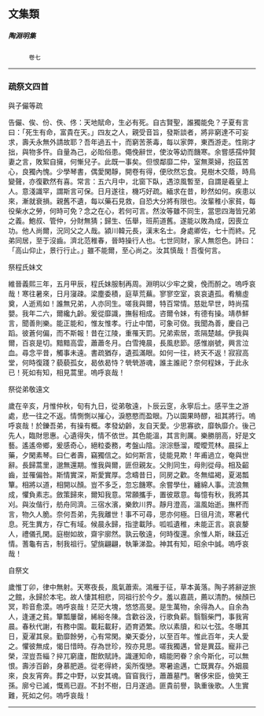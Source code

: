 

## 文集類

##### 陶淵明集
　　　`卷七`

* * *

### 疏祭文四首

與子儼等疏

告儼、俟、份、佚、佟：天地賦命，生必有死。自古賢聖，誰獨能免？子夏有言曰：「死生有命，富貴在天。」四友之人，親受音旨，發斯談者，將非窮達不可妄求，壽夭永無外請故耶？吾年過五十，而窮苦荼毒，每以家弊，東西游走。性剛才拙，與物多忤。自量為己，必貽俗患。僶俛辭世，使汝等幼而饑寒。余嘗感孺仲賢妻之言，敗絮自擁，何慚兒子。此既一事矣。但恨鄰靡二仲，室無萊婦，抱茲苦心，良獨內愧。少學琴書，偶愛閑靜，開卷有得，便欣然忘食。見樹木交蔭，時鳥變聲，亦復歡然有喜。常言：五六月中，北窗下臥，遇涼風暫至，自謂是羲皇上人。意淺識罕，謂斯言可保。日月遂往，機巧好疏。緬求在昔，眇然如何。疾患以來，漸就衰損。親舊不遺，每以藥石見救，自恐大分將有限也。汝輩稚小家貧，每役柴水之勞，何時可免？念之在心，若何可言。然汝等雖不同生，當思四海皆兄弟之義。鮑叔、管仲，分財無猜；歸生、伍舉，班荊道舊。遂能以敗為成，因喪立功。他人尚爾，況同父之人哉。潁川韓元長，漢末名士。身處卿佐，七十而終。兄弟同居，至于沒齒。濟北范稚春，晉時操行人也。七世同財，家人無怨色。詩曰：「高山仰止，景行行止。」雖不能爾，至心尚之。汝其慎哉！吾復何言。

祭程氏妹文

維晉義熙三年，五月甲辰，程氏妹服制再周。淵明以少牢之奠，俛而酹之。嗚呼哀哉！寒往暑來，日月寖疎。梁塵委積，庭草荒蕪。寥寥空室，哀哀遺孤。肴觴虛奠，人逝焉如！誰無兄弟，人亦同生。嗟我與爾，特百常情。慈妣早世，時尚孺嬰。我年二六，爾纔九齡。爰從靡識，撫髫相成。咨爾令妹，有德有操。靖恭鮮言，聞善則樂。能正能和，惟友惟孝。行止中閨，可象可傚。我聞為善，慶自己蹈。彼蒼何偏，而不斯報！昔在江陵，重罹天罰。兄弟索居，乖隔楚越。伊我與爾，百哀是切。黯黯高雲，蕭蕭冬月。白雪掩晨，長風悲節。感惟崩號，興言泣血。尋念平昔，觸事未遠。書疏猶存，遺孤滿眼。如何一往，終天不返！寂寂高堂，何時復踐？藐藐孤女，曷依曷恃？煢煢游魂，誰主誰祀？奈何程妹，于此永已！死如有知，相見蒿里。嗚呼哀哉！

祭從弟敬遠文

歲在辛亥，月惟仲秋，旬有九日，從弟敬遠，卜辰云窆，永寧后土。感平生之游處，悲一往之不返。情惻惻以摧心，淚愍愍而盈眼。乃以園果時醪，祖其將行。嗚呼哀哉！於鑠吾弟，有操有概。孝發幼齡，友自天愛。少思寡欲，靡執靡介。後己先人，臨財思惠。心遺得失，情不依世。其色能溫，其言則厲。樂勝朋高，好是文藝。遙遙帝鄉，爰感奇心，絕粒委務，考盤山陰。淙淙懸溜，曖曖荒林。晨採上藥，夕閑素琴。曰仁者壽，竊獨信之。如何斯言，徒能見欺！年甫過立，奄與世辭。長歸蒿里，邈無還期。惟我與爾，匪但親友。父則同生，母則從母。相及齠齒，並罹偏咎。斯情實深，斯愛實厚。念疇昔日，同房之歡。冬無緼褐，夏渴瓢簞。相將以道，相開以顏。豈不多乏，忽忘饑寒。余嘗學仕，纏綿人事。流浪無成，懼負素志。斂策歸來，爾知我意。常願攜手，置彼眾意。每憶有秋，我將其刈。與汝偕行，舫舟同濟。三宿水濱，樂飲川界。靜月澄高，溫風始逝。撫杯而言，物久人脆。奈何吾弟，先我離世！事不可尋，思亦何極。日徂月流，寒暑代息。死生異方，存亡有域。候晨永歸，指塗載陟。呱呱遺稚，未能正言。哀哀嫠人，禮儀孔閑。庭樹如故，齋宇廓然。孰云敬遠，何時復還。余惟人斯，昧茲近情。蓍龜有吉，制我祖行。望旐翩翩，執筆涕盈。神其有知，昭余中誠。嗚呼哀哉！

自祭文

歲惟丁卯，律中無射。天寒夜長，風氣蕭索。鴻雁于征，草本黃落。陶子將辭逆旅之館，永歸於本宅。故人悽其相悲，同祖行於今夕。羞以嘉蔬，薦以清酌。候顏已冥，聆音愈漠。嗚呼哀哉！茫茫大塊，悠悠高旻。是生萬物，余得為人。自余為人，逢運之貧。簞瓢屢罄，絺綌冬陳。含歡谷汲，行歌負薪。翳翳柴門，事我宵晨。春秋代謝，有務中園。載耘載耔，迺育迺繁。欣以素牘，和以七弦。冬曝其日，夏濯其泉。勤靡餘勞，心有常閑。樂天委分，以至百年。惟此百年，夫人愛之。懼彼無成，愒日惜時。存為世珍，歿亦見思。嗟我獨邁，曾是異茲。寵非己榮，涅豈吾緇？捽兀窮廬，酣飲賦詩。識運知命，疇能罔眷？余今斯化，可以無恨。壽涉百齡，身慕肥遁。從老得終，奚所復戀。寒暑逾邁，亡既異存。外姻晨來，良友宵奔。葬之中野，以安其魂。窅窅我行，蕭蕭墓門。奢侈宋臣，儉笑王孫。廓兮已滅，慨焉已遐。不封不樹，日月遂過。匪貴前譽，孰重後歌。人生實難，死如之何。嗚呼哀哉！

* * *


